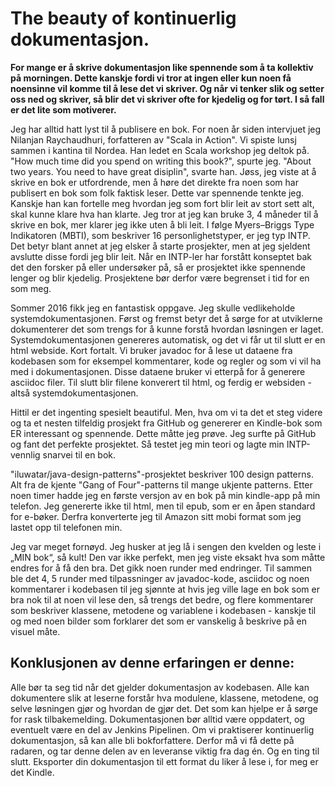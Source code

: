 ﻿# The beauty of kontinuerlig dokumentasjon.
**For mange er å skrive dokumentasjon like spennende som å ta kollektiv på morningen. Dette kanskje fordi vi tror at ingen eller kun noen få noensinne vil komme til å lese det vi skriver. Og når vi tenker slik og setter oss ned og skriver, så blir det vi skriver ofte for kjedelig og for tørt. I så fall er det lite som motiverer.**

Jeg har alltid hatt lyst til å publisere en bok. For noen år siden intervjuet jeg Nilanjan Raychaudhuri, forfatteren av "Scala in Action". Vi spiste lunsj sammen i kantina til Nordea. Han ledet en Scala workshop jeg deltok på. "How much time did you spend on writing this book?", spurte jeg. "About two years. You need to have great disiplin", svarte han. Jøss, jeg viste at å skrive en bok er utfordrende, men å høre det direkte fra noen som har publisert en bok som folk faktisk leser. Dette var spennende tenkte jeg. Kanskje han kan fortelle meg hvordan jeg som fort blir leit av stort sett alt, skal kunne klare hva han klarte. Jeg tror at jeg kan bruke 3, 4 måneder til å skrive en bok, mer klarer jeg ikke uten å bli leit. I følge Myers–Briggs Type Indikatoren (MBTI), som beskriver 16 personlighetstyper, er jeg typ INTP. Det betyr blant annet at jeg elsker å starte prosjekter, men at jeg sjeldent avslutte disse fordi jeg blir leit. Når en INTP-ler har forstått konseptet bak det den forsker på eller undersøker på, så er prosjektet ikke spennende lenger og blir kjedelig. Prosjektene bør derfor være begrenset i tid for en som meg.

Sommer 2016 fikk jeg en fantastisk oppgave. Jeg skulle vedlikeholde systemdokumentasjonen. Først og fremst betyr det å sørge for at utviklerne dokumenterer det som trengs for å kunne forstå hvordan løsningen er laget. Systemdokumentasjonen genereres automatisk, og det vi får ut til slutt er en html webside. Kort fortalt. Vi bruker javadoc for å lese ut dataene fra kodebasen som for eksempel kommentarer, kode og regler og som vi vil ha med i dokumentasjonen. Disse dataene bruker vi etterpå for å generere asciidoc filer. Til slutt blir filene konverert til html, og ferdig er websiden - altså systemdokumentasjonen.

Hittil er det ingenting spesielt beautiful. Men, hva om vi ta det et steg videre og ta et nesten tilfeldig prosjekt fra GitHub og genererer en Kindle-bok som ER interessant og spennende. Dette måtte jeg prøve. Jeg surfte på GitHub og fant det perfekte prosjektet. Så testet jeg min teori og lagte min INTP-vennlig snarvei til en bok. 

"iluwatar/java-design-patterns"-prosjektet beskriver 100 design patterns. Alt fra de kjente "Gang of Four"-patterns til mange ukjente patterns. Etter noen timer hadde jeg en første versjon av en bok på min kindle-app på min telefon. Jeg genererte ikke til html, men til epub, som er en åpen standard for e-bøker. Derfra konverterte jeg til Amazon sitt mobi format som jeg lastet opp til telefonen min. 

Jeg var meget fornøyd. Jeg husker at jeg lå i sengen den kvelden og leste i „MIN bok“, så kult! Den var ikke perfekt, men jeg viste eksakt hva som måtte endres for å få den bra. Det gikk noen runder med endringer. Til sammen ble det 4, 5 runder med tilpassninger av javadoc-kode, asciidoc og noen kommentarer i kodebasen til jeg sjønnte at hvis jeg ville lage en bok som er bra nok til at noen vil lese den, så trengs det bedre, og flere kommentarer som beskriver klassene, metodene og variablene i kodebasen - kanskje til og med noen bilder som forklarer det som er vanskelig å beskrive på en visuel måte.

## Konklusjonen av denne erfaringen er denne:
Alle bør ta seg tid når det gjelder dokumentasjon av kodebasen. Alle kan dokumentere slik at leserne forstår hva modulene, klassene, metodene, og selve løsningen gjør og hvordan de gjør det. Det som kan hjelpe er å sørge for rask tilbakemelding. Dokumentasjonen bør alltid være oppdatert, og eventuelt være en del av Jenkins Pipelinen. Om vi praktiserer kontinuerlig dokumentasjon, så kan alle bli bokforfattere. Derfor må vi få dette på radaren, og tar denne delen av en leveranse viktig fra dag én. Og en ting til slutt. Eksporter din dokumentasjon til ett format du liker å lese i, for meg er det Kindle.
